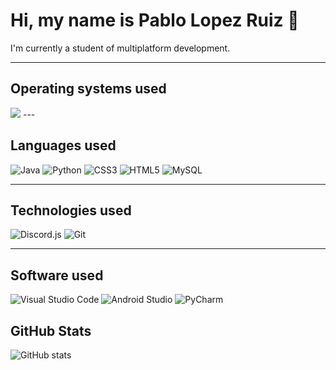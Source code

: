 # Hi, my name is Pablo Lopez Ruiz 👋  
I'm currently a student of multiplatform development.

---

## Operating systems used
<picture>
  <source
    srcset="https://github-readme-stats.vercel.app/api?username=anuraghazra&show_icons=true&theme=dark"
    media="(prefers-color-scheme: dark)"
  />
  <source
    srcset="https://github-readme-stats.vercel.app/api?username=anuraghazra&show_icons=true"
    media="(prefers-color-scheme: light), (prefers-color-scheme: no-preference)"
  />
  <img src="https://github-readme-stats.vercel.app/api?username=anuraghazra&show_icons=true" />
</picture>
---

## Languages used
![Java](https://img.shields.io/badge/-Java-007396?logo=java&logoColor=white&style=flat)
![Python](https://img.shields.io/badge/-Python-3776AB?logo=python&logoColor=white&style=flat)
![CSS3](https://img.shields.io/badge/-CSS3-1572B6?logo=css3&logoColor=white&style=flat)
![HTML5](https://img.shields.io/badge/-HTML5-E34F26?logo=html5&logoColor=white&style=flat)
![MySQL](https://img.shields.io/badge/-MySQL-4479A1?logo=mysql&logoColor=white&style=flat)

---

## Technologies used
![Discord.js](https://img.shields.io/badge/-Discord.js-5865F2?logo=discord&logoColor=white&style=flat)
![Git](https://img.shields.io/badge/-Git-F05032?logo=git&logoColor=white&style=flat)

---

## Software used
![Visual Studio Code](https://img.shields.io/badge/-Visual%20Studio%20Code-007ACC?logo=visualstudiocode&logoColor=white&style=flat)
![Android Studio](https://img.shields.io/badge/-Android%20Studio-3DDC84?logo=androidstudio&logoColor=white&style=flat)
![PyCharm](https://img.shields.io/badge/-PyCharm-000000?logo=pycharm&logoColor=white&style=flat)

## GitHub Stats
![GitHub stats](https://github-readme-stats.vercel.app/api?username=Pablirry&show_icons=true&theme=radical)
